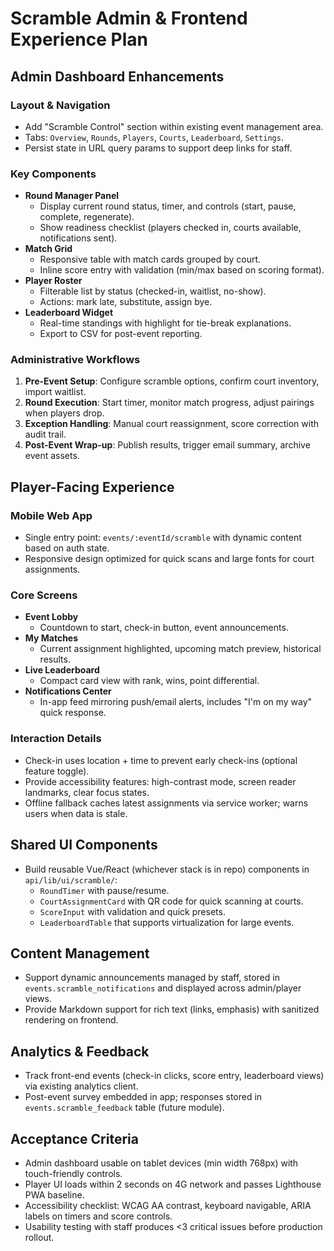 # Scramble Admin & Frontend Experience Plan

## Admin Dashboard Enhancements

### Layout & Navigation
- Add "Scramble Control" section within existing event management area.
- Tabs: `Overview`, `Rounds`, `Players`, `Courts`, `Leaderboard`, `Settings`.
- Persist state in URL query params to support deep links for staff.

### Key Components
- **Round Manager Panel**
  - Display current round status, timer, and controls (start, pause, complete, regenerate).
  - Show readiness checklist (players checked in, courts available, notifications sent).
- **Match Grid**
  - Responsive table with match cards grouped by court.
  - Inline score entry with validation (min/max based on scoring format).
- **Player Roster**
  - Filterable list by status (checked-in, waitlist, no-show).
  - Actions: mark late, substitute, assign bye.
- **Leaderboard Widget**
  - Real-time standings with highlight for tie-break explanations.
  - Export to CSV for post-event reporting.

### Administrative Workflows
1. **Pre-Event Setup**: Configure scramble options, confirm court inventory, import waitlist.
2. **Round Execution**: Start timer, monitor match progress, adjust pairings when players drop.
3. **Exception Handling**: Manual court reassignment, score correction with audit trail.
4. **Post-Event Wrap-up**: Publish results, trigger email summary, archive event assets.

## Player-Facing Experience

### Mobile Web App
- Single entry point: `events/:eventId/scramble` with dynamic content based on auth state.
- Responsive design optimized for quick scans and large fonts for court assignments.

### Core Screens
- **Event Lobby**
  - Countdown to start, check-in button, event announcements.
- **My Matches**
  - Current assignment highlighted, upcoming match preview, historical results.
- **Live Leaderboard**
  - Compact card view with rank, wins, point differential.
- **Notifications Center**
  - In-app feed mirroring push/email alerts, includes "I'm on my way" quick response.

### Interaction Details
- Check-in uses location + time to prevent early check-ins (optional feature toggle).
- Provide accessibility features: high-contrast mode, screen reader landmarks, clear focus states.
- Offline fallback caches latest assignments via service worker; warns users when data is stale.

## Shared UI Components
- Build reusable Vue/React (whichever stack is in repo) components in `api/lib/ui/scramble/`:
  - `RoundTimer` with pause/resume.
  - `CourtAssignmentCard` with QR code for quick scanning at courts.
  - `ScoreInput` with validation and quick presets.
  - `LeaderboardTable` that supports virtualization for large events.

## Content Management
- Support dynamic announcements managed by staff, stored in `events.scramble_notifications` and displayed across admin/player views.
- Provide Markdown support for rich text (links, emphasis) with sanitized rendering on frontend.

## Analytics & Feedback
- Track front-end events (check-in clicks, score entry, leaderboard views) via existing analytics client.
- Post-event survey embedded in app; responses stored in `events.scramble_feedback` table (future module).

## Acceptance Criteria
- Admin dashboard usable on tablet devices (min width 768px) with touch-friendly controls.
- Player UI loads within 2 seconds on 4G network and passes Lighthouse PWA baseline.
- Accessibility checklist: WCAG AA contrast, keyboard navigable, ARIA labels on timers and score controls.
- Usability testing with staff produces <3 critical issues before production rollout.
